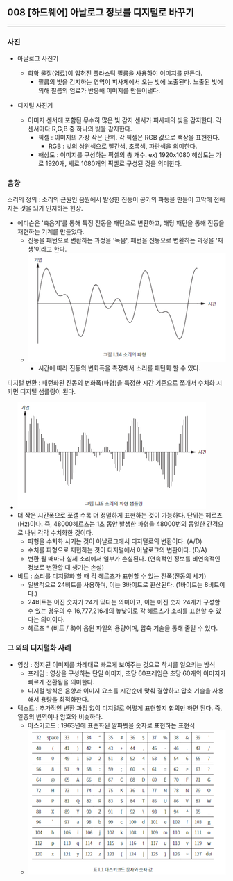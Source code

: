 ## 008 [하드웨어] 아날로그 정보를 디지털로 바꾸기

---

### 사진
- 아날로그 사진기
  - 화학 물질(염료)이 입혀진 플라스틱 필름을 사용하여 이미지를 만든다.
    - 필름의 빛을 감지하는 영역이 피사체에서 오는 빛에 노출된다. 노출된 빛에 의해 필름의 염료가 반응해 이미지를 만들어낸다.

- 디지털 사진기
  - 이미지 센서에 포함된 무수히 많은 빛 감지 센서가 피사체의 빛을 감지한다. 각 센서마다 R,G,B 중 하나의 빛을 감지한다.
    - 픽셀 : 이미지의 가장 작은 단위. 각 픽셀은 RGB 값으로 색상을 표현한다.
      - RGB : 빛의 삼원색으로 빨간색, 초록색, 파란색을 의미한다.
    - 해상도 : 이미지를 구성하는 픽셀의 총 개수. ex) 1920x1080 해상도는 가로 1920개, 세로 1080개의 픽셀로 구성된 것을 의미한다.

### 음향
소리의 정의 : 소리의 근원인 음원에서 발생한 진동이 공기의 파동을 만들어 고막에 전해지는 것을 뇌가 인지하는 현상.
- 에디슨은 '축음기'를 통해 특정 진동을 패턴으로 변환하고, 해당 패턴을 통해 진동을 재현하는 기계를 만들었다.
  - 진동을 패턴으로 변환하는 과정을 '녹음', 패턴을 진동으로 변환하는 과정을 '재생'이라고 한다.
  - ![소리의 파형](../../image/01-14.png)
    - 시간에 따라 진동의 변화폭을 측정해서 소리를 패턴화 할 수 있다.

디지털 변환 : 패턴화된 진동의 변화폭(파형)을 특정한 시간 기준으로 쪼개서 수치화 시키면 디지털 샘플링이 된다. 
- ![소리의 파형 샘플링](../../image/01-15.png)
- 더 작은 시간폭으로 쪼갤 수록 더 정밀하게 표현하는 것이 가능하다. 단위는 헤르츠(Hz)이다. 즉, 48000헤르츠는 1초 동안 발생한 파형을 48000번의 동일한 간격으로 나눠 각각 수치화한 것이다.
  - 파형을 수치화 시키는 것이 아날로그에서 디지털로의 변환이다. (A/D)
  - 수치를 파형으로 재현하는 것이 디지털에서 아날로그의 변환이다. (D/A)
  - 변환 될 때마다 실제 소리에서 일부가 손실된다. (연속적인 정보를 비연속적인 정보로 변환할 때 생기는 손실)
- 비트 : 소리를 디지털화 할 때 각 헤르츠가 표현할 수 있는 진폭(진동의 세기)
  - 일반적으로 24비트를 사용하며, 이는 3바이트로 환산된다. (1바이트는 8비트이다.)
  - 24비트는 이진 숫자가 24개 있다는 의미이고, 이는 이진 숫자 24개가 구성할 수 있는 경우의 수 16,777,216개의 높낮이로 각 헤르츠가 소리를 표현할 수 있다는 의미이다.
  - 헤르츠 * (비트 / 8)이 음원 파일의 용량이며, 압축 기술을 통해 줄일 수 있다.

### 그 외의 디지털화 사례
- 영상 : 정지된 이미지를 차례대로 빠르게 보여주는 것으로 착시를 일으키는 방식
  - 프레임 : 영상을 구성하는 단일 이미지, 초당 60프레임은 초당 60개의 이미지가 빠르게 전환됨을 의미한다.
  - 디지털 방식은 음향과 이미지 요소를 시간순에 맞춰 결합하고 압축 기술을 사용해서 용량을 최적화한다.
- 텍스트 : 추가적인 변환 과정 없이 디지털로 어떻게 표현할지 합의만 하면 된다. 즉, 일종의 번역이나 암호와 비슷하다.
  - 아스키코드 : 1963년에 표준화된 알파벳을 숫자로 표현하는 표현식 
  - ![아스키코드 문자와 숫자 값](../../image/T01-01.png)
